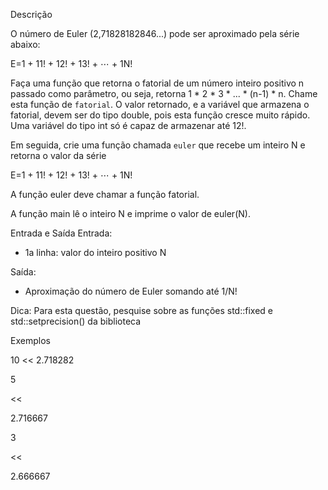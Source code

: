 Descrição

O número de Euler (2,71828182846...) pode ser aproximado pela série abaixo:

E=1 + 11! + 12! + 13! + ⋯ + 1N!

Faça uma função que retorna o fatorial de um número inteiro positivo n passado como parâmetro, ou seja, retorna 1 * 2 * 3 * ... * (n-1) * n.
Chame esta função de `fatorial`.
O valor retornado, e a variável que armazena o fatorial, devem ser do tipo double, pois esta função cresce muito rápido. Uma variável do tipo int só é capaz de armazenar até 12!.

Em seguida, crie uma função chamada `euler` que recebe um inteiro N e retorna o valor da série

E=1 + 11! + 12! + 13! + ⋯ + 1N!

A função euler deve chamar a função fatorial.

A função main lê o inteiro N
 e imprime o valor de euler(N).

Entrada e Saída
Entrada:

* 1a linha: valor do inteiro positivo N

Saída:

* Aproximação do número de Euler somando até 1/N!

Dica: Para esta questão, pesquise sobre as funções std::fixed e std::setprecision() da biblioteca <iomanip>

Exemplos

>>
10
<<
2.718282

>>

5

<<

2.716667

>>

3

<<

2.666667